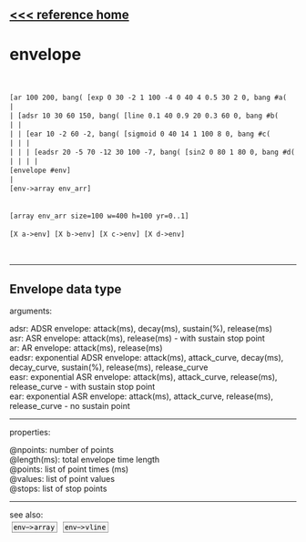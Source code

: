 [<<< reference home](ceammc_lib.md)
---

# envelope

```


[ar 100 200, bang( [exp 0 30 -2 1 100 -4 0 40 4 0.5 30 2 0, bang #a(
|
| [adsr 10 30 60 150, bang( [line 0.1 40 0.9 20 0.3 60 0, bang #b(
| |
| | [ear 10 -2 60 -2, bang( [sigmoid 0 40 14 1 100 8 0, bang #c(
| | |
| | | [eadsr 20 -5 70 -12 30 100 -7, bang( [sin2 0 80 1 80 0, bang #d(
| | | |
[envelope #env]
|
[env->array env_arr]


[array env_arr size=100 w=400 h=100 yr=0..1]

[X a->env] [X b->env] [X c->env] [X d->env]

            
```
---
Envelope data type
---
arguments:

adsr: ADSR envelope: attack(ms), decay(ms), sustain(%),
            release(ms)<br>
asr: ASR envelope: attack(ms), release(ms) - with sustain
            stop point<br>
ar: AR envelope: attack(ms), release(ms)<br>
eadsr: exponential ADSR envelope: attack(ms), attack_curve,
            decay(ms), decay_curve, sustain(%), release(ms), release_curve<br>
easr: exponential ASR envelope: attack(ms), attack_curve,
            release(ms), release_curve - with sustain stop point<br>
ear: exponential ASR envelope: attack(ms), attack_curve,
            release(ms), release_curve - no sustain point<br>

---
properties:

@npoints: number of
            points<br>
@length(ms): total envelope time length<br>
@points: list of point times
            (ms)<br>
@values: list of point values<br>
@stops: list of stop points<br>

---
see also:<br>
[![env-&gt;array](img/object_env-&gt;array.png)](env->array.md)
[![env-&gt;vline](img/object_env-&gt;vline.png)](env->vline.md)
